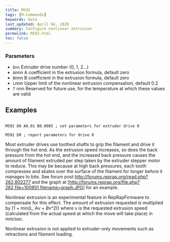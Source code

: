 ```yaml
---
title: M592
tags: [M-Commands] 
keywords: beta 
last_updated: April 04, 2020 
summary: Configure nonlinear extrusion 
permalink: M592.html
toc: false 
---
```



### Parameters

* `Dnn` Extruder drive number (0, 1, 2...)
* `A`nnn A coefficient in the extrusion formula, default zero
* `B`nnn B coefficient in the extrusion formula, default zero
* `L`nnn Upper limit of the nonlinear extrusion compensation, default 0.2
* `T` nnn Reserved for future use, for the temperature at which these values are valid

## Examples

```

M592 D0 A0.01 B0.0005 ; set parameters for extruder drive 0

M592 D0 ; report parameters for drive 0

```

Most extruder drives use toothed shafts to grip the filament and drive it through the hot end. As the extrusion speed increases, so does the back pressure from the hot end, and the increased back pressure causes the amount of filament extruded per step taken by the extruder stepper motor to reduce. This may be because at high back pressures, each tooth compresses and skates over the surface of the filament for longer before it manages to bite. See forum post http://forums.reprap.org/read.php?262,802277 and the graph at [http://forums.reprap.org/file.php?262,file=100851,filename=graph.JPG] for an example.

Nonlinear extrusion is an experimental feature in RepRapFirmware to compensate for this effect. The amount of extrusion requested is multiplied by (1 + min(L, A*v + B*v^2)) where v is the requested extrusion speed (calculated from the actual speed at which the move will take place) in mm/sec.

Nonlinear extrusion is not applied to extruder-only movements such as retractions and filament loading.


